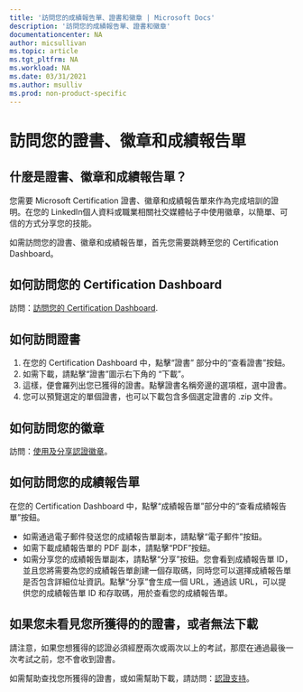 ```yaml
---
title: '訪問您的成績報告單、證書和徽章 | Microsoft Docs'
description: '訪問您的成績報告單、證書和徽章' 
documentationcenter: NA 
author: micsullivan
ms.topic: article
ms.tgt_pltfrm: NA
ms.workload: NA
ms.date: 03/31/2021
ms.author: msulliv
ms.prod: non-product-specific
---
```

# 訪問您的證書、徽章和成績報告單

## 什麼是證書、徽章和成績報告單？

您需要 Microsoft Certification 證書、徽章和成績報告單來作為完成培訓的證明。在您的 LinkedIn個人資料或職業相關社交媒體帖子中使用徽章，以簡單、可信的方式分享您的技能。

如需訪問您的證書、徽章和成績報告單，首先您需要跳轉至您的 Certification Dashboard。

## 如何訪問您的 Certification Dashboard

訪問：[訪問您的 Certification Dashboard](/learn/certifications/access-certification-dashboard).

## 如何訪問證書

1. 在您的 Certification Dashboard 中，點擊“證書” 部分中的“查看證書”按鈕。
2. 如需下載，請點擊“證書”圖示右下角的 “下載”。
3. 這樣，便會羅列出您已獲得的證書。點擊證書名稱旁邊的選項框，選中證書。
4. 您可以預覽選定的單個證書，也可以下載包含多個選定證書的 .zip 文件。

## 如何訪問您的徽章

訪問：[使用及分享認證徽章](/learn/certifications/badges)。

## 如何訪問您的成績報告單

在您的 Certification Dashboard 中，點擊“成績報告單”部分中的“查看成績報告單”按鈕。

- 如需通過電子郵件發送您的成績報告單副本，請點擊“電子郵件”按鈕。 
- 如需下載成績報告單的 PDF 副本，請點擊“PDF”按鈕。
- 如需分享您的成績報告單副本，請點擊“分享”按鈕。您會看到成績報告單 ID，並且您將需要為您的成績報告單創建一個存取碼，同時您可以選擇成績報告單是否包含詳細位址資訊。點擊“分享”會生成一個 URL，通過該 URL，可以提供您的成績報告單 ID 和存取碼，用於查看您的成績報告單。

## 如果您未看見您所獲得的的證書，或者無法下載

請注意，如果您想獲得的認證必須經歷兩次或兩次以上的考試，那麼在通過最後一次考試之前，您不會收到證書。

如需幫助查找您所獲得的證書，或如需幫助下載，請訪問：[認證支持](/learn/certifications/help)。